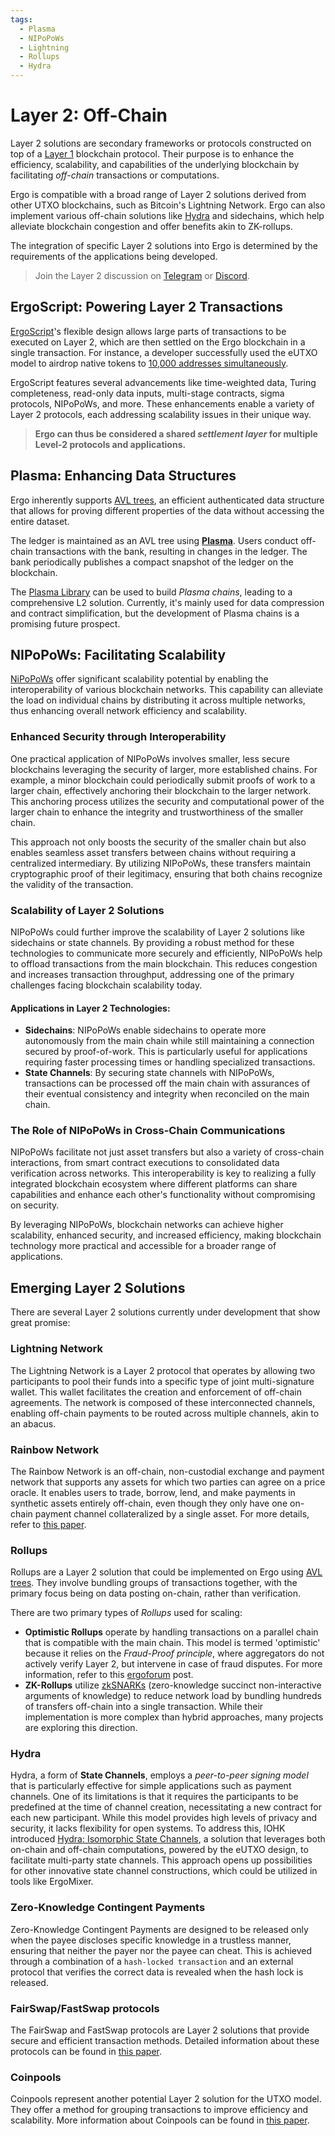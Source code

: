 ```yaml
---
tags:
  - Plasma
  - NIPoPoWs
  - Lightning
  - Rollups
  - Hydra
---
```



# Layer 2: Off-Chain

Layer 2 solutions are secondary frameworks or protocols constructed on top of a [Layer 1](layer1.md) blockchain protocol. Their purpose is to enhance the efficiency, scalability, and capabilities of the underlying blockchain by facilitating *off-chain* transactions or computations.

Ergo is compatible with a broad range of Layer 2 solutions derived from other UTXO blockchains, such as Bitcoin's Lightning Network. Ergo can also implement various off-chain solutions like [Hydra](https://iohk.io/en/research/library/papers/hydrafast-isomorphic-state-channels/) and sidechains, which help alleviate blockchain congestion and offer benefits akin to ZK-rollups.

The integration of specific Layer 2 solutions into Ergo is determined by the requirements of the applications being developed.

> Join the Layer 2 discussion on [Telegram](https://t.me/ErgoLayer2) or [Discord]().

## ErgoScript: Powering Layer 2 Transactions

[ErgoScript](ergoscript.md)'s flexible design allows large parts of transactions to be executed on Layer 2, which are then settled on the Ergo blockchain in a single transaction. For instance, a developer successfully used the eUTXO model to airdrop native tokens to [10,000 addresses simultaneously](https://explorer.ergoplatform.com/en/transactions/e2c4954665ccf87791f42983ae4f7031205c2e719709907cbf2ff09e5489d4b8). 

ErgoScript features several advancements like time-weighted data, Turing completeness, read-only data inputs, multi-stage contracts, sigma protocols, NIPoPoWs, and more. These enhancements enable a variety of Layer 2 protocols, each addressing scalability issues in their unique way.

> **Ergo can thus be considered a shared *settlement layer* for multiple Level-2 protocols and applications.**

## Plasma: Enhancing Data Structures

Ergo inherently supports [AVL trees](avl.md), an efficient authenticated data structure that allows for proving different properties of the data without accessing the entire dataset.

The ledger is maintained as an AVL tree using **[Plasma](plasma.md)**. Users conduct off-chain transactions with the bank, resulting in changes in the ledger. The bank periodically publishes a compact snapshot of the ledger on the blockchain.

The [Plasma Library](plasma.md) can be used to build *Plasma chains*, leading to a comprehensive L2 solution. Currently, it's mainly used for data compression and contract simplification, but the development of Plasma chains is a promising future prospect.

## NIPoPoWs: Facilitating Scalability

[NiPoPoWs](nipopows.md) offer significant scalability potential by enabling the interoperability of various blockchain networks. This capability can alleviate the load on individual chains by distributing it across multiple networks, thus enhancing overall network efficiency and scalability.

### Enhanced Security through Interoperability

One practical application of NIPoPoWs involves smaller, less secure blockchains leveraging the security of larger, more established chains. For example, a minor blockchain could periodically submit proofs of work to a larger chain, effectively anchoring their blockchain to the larger network. This anchoring process utilizes the security and computational power of the larger chain to enhance the integrity and trustworthiness of the smaller chain.

This approach not only boosts the security of the smaller chain but also enables seamless asset transfers between chains without requiring a centralized intermediary. By utilizing NIPoPoWs, these transfers maintain cryptographic proof of their legitimacy, ensuring that both chains recognize the validity of the transaction.

### Scalability of Layer 2 Solutions

NIPoPoWs could further improve the scalability of Layer 2 solutions like sidechains or state channels. By providing a robust method for these technologies to communicate more securely and efficiently, NIPoPoWs help to offload transactions from the main blockchain. This reduces congestion and increases transaction throughput, addressing one of the primary challenges facing blockchain scalability today.

#### Applications in Layer 2 Technologies:  

- **Sidechains**: NIPoPoWs enable sidechains to operate more autonomously from the main chain while still maintaining a connection secured by proof-of-work. This is particularly useful for applications requiring faster processing times or handling specialized transactions.
- **State Channels**: By securing state channels with NIPoPoWs, transactions can be processed off the main chain with assurances of their eventual consistency and integrity when reconciled on the main chain.

### The Role of NIPoPoWs in Cross-Chain Communications

NIPoPoWs facilitate not just asset transfers but also a variety of cross-chain interactions, from smart contract executions to consolidated data verification across networks. This interoperability is key to realizing a fully integrated blockchain ecosystem where different platforms can share capabilities and enhance each other's functionality without compromising on security.

By leveraging NIPoPoWs, blockchain networks can achieve higher scalability, enhanced security, and increased efficiency, making blockchain technology more practical and accessible for a broader range of applications.

## Emerging Layer 2 Solutions

There are several Layer 2 solutions currently under development that show great promise:

### **Lightning Network** 

The Lightning Network is a Layer 2 protocol that operates by allowing two participants to pool their funds into a specific type of joint multi-signature wallet. This wallet facilitates the creation and enforcement of off-chain agreements. The network is composed of these interconnected channels, enabling off-chain payments to be routed across multiple channels, akin to an abacus.

### **Rainbow Network** 

The Rainbow Network is an off-chain, non-custodial exchange and payment network that supports any assets for which two parties can agree on a price oracle. It enables users to trade, borrow, lend, and make payments in synthetic assets entirely off-chain, even though they only have one on-chain payment channel collateralized by a single asset. For more details, refer to [this paper](http://research.paradigm.xyz/RainbowNetwork.pdf).

### **Rollups**

Rollups are a Layer 2 solution that could be implemented on Ergo using [AVL trees](avl.md). They involve bundling groups of transactions together, with the primary focus being on data posting on-chain, rather than verification. 

There are two primary types of *Rollups* used for scaling: 

- **Optimistic Rollups** operate by handling transactions on a parallel chain that is compatible with the main chain. This model is termed 'optimistic' because it relies on the *Fraud-Proof principle*, where aggregators do not actively verify Layer 2, but intervene in case of fraud disputes. For more information, refer to this [ergoforum](https://www.ergoforum.org/t/optimistic-rollups-and-fraud-proofs-in-ergo/3819) post.
- **ZK-Rollups** utilize [zkSNARKs](https://blog.ethereum.org/2016/12/05/zksnarks-in-a-nutshell/) (zero-knowledge succinct non-interactive arguments of knowledge) to reduce network load by bundling hundreds of transfers off-chain into a single transaction. While their implementation is more complex than hybrid approaches, many projects are exploring this direction.

### **Hydra**

Hydra, a form of **State Channels**, employs a *peer-to-peer signing model* that is particularly effective for simple applications such as payment channels. One of its limitations is that it requires the participants to be predefined at the time of channel creation, necessitating a new contract for each new participant. While this model provides high levels of privacy and security, it lacks flexibility for open systems. To address this, IOHK introduced [Hydra: Isomorphic State Channels](https://iohk.io/en/research/library/papers/hydrafast-isomorphic-state-channels/), a solution that leverages both on-chain and off-chain computations, powered by the eUTXO design, to facilitate multi-party state channels. This approach opens up possibilities for other innovative state channel constructions, which could be utilized in tools like ErgoMixer.

### **Zero-Knowledge Contingent Payments** 

Zero-Knowledge Contingent Payments are designed to be released only when the payee discloses specific knowledge in a trustless manner, ensuring that neither the payer nor the payee can cheat. This is achieved through a combination of a `hash-locked transaction` and an external protocol that verifies the correct data is revealed when the hash lock is released.

### **FairSwap/FastSwap protocols** 

The FairSwap and FastSwap protocols are Layer 2 solutions that provide secure and efficient transaction methods. Detailed information about these protocols can be found in [this paper](https://eprint.iacr.org/2019/1296).

### **Coinpools** 

Coinpools represent another potential Layer 2 solution for the UTXO model. They offer a method for grouping transactions to improve efficiency and scalability. More information about Coinpools can be found in [this paper](https://discrete-blog.github.io/coinpool/).

